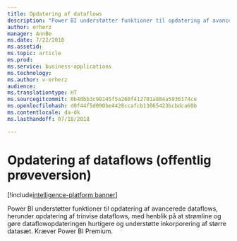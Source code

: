 ```yaml
---
title: Opdatering af dataflows
description: "Power BI understøtter funktioner til opdatering af avancerede dataflows, herunder opdatering af trinvise dataflows, med henblik på at strømline og gøre dataflowopdateringen hurtigere og understøtte inkorporering af større datasæt. Kræver Power BI Premium."
author: erherz
manager: AnnBe
ms.date: 7/22/2018
ms.assetid: 
ms.topic: article
ms.prod: 
ms.service: business-applications
ms.technology: 
ms.author: v-erherz
audience: 
ms.translationtype: HT
ms.sourcegitcommit: 0b40bb3c98145f5a260f412701a884a5936174ce
ms.openlocfilehash: d0f44f5d090be4428ccafcb13065423bcbdca60b
ms.contentlocale: da-dk
ms.lasthandoff: 07/18/2018

---
```

# <a name="dataflow-refresh-public-preview"></a>Opdatering af dataflows (offentlig prøveversion)

[!include[intelligence-platform banner](../../includes/intelligence-platform.md)]



Power BI understøtter funktioner til opdatering af avancerede dataflows, herunder opdatering af trinvise dataflows, med henblik på at strømline og gøre dataflowopdateringen hurtigere og understøtte inkorporering af større datasæt. Kræver Power BI Premium.

